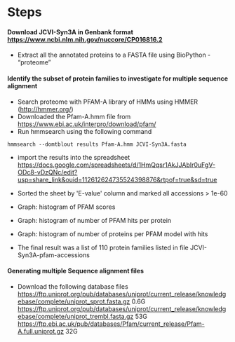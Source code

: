 # Steps


####  Download JCVI-Syn3A in Genbank format  https://www.ncbi.nlm.nih.gov/nuccore/CP016816.2
* Extract all the annotated proteins to a FASTA file using BioPython - “proteome”

####  Identify the subset of protein families to investigate for multiple sequence alignment
* Search proteome with PFAM-A library of HMMs using HMMER (http://hmmer.org/)
* Downloaded the Pfam-A.hmm file from https://www.ebi.ac.uk/interpro/download/pfam/ 
* Run  hmmsearch using the following command 
```
hmmsearch --domtblout results Pfam-A.hmm JCVI-Syn3A.fasta
```
* import the results into the spreadsheet
https://docs.google.com/spreadsheets/d/1HmQqsr1AkJJAbIr0uFgV-ODc8-vDzQNc/edit?usp=share_link&ouid=112612624735524398876&rtpof=true&sd=true

* Sorted the sheet by 'E-value' column  and marked all accessions  > 1e-60
* Graph: histogram of PFAM scores
* Graph: histogram of number of PFAM hits per protein
* Graph: histogram of number of proteins per PFAM model with hits
* The final result was a list of 110 protein families listed in file JCVI-Syn3A-pfam-accessions

#### Generating multiple Sequence alignment files
* Download the following database files
https://ftp.uniprot.org/pub/databases/uniprot/current_release/knowledgebase/complete/uniprot_sprot.fasta.gz  0.6G
https://ftp.uniprot.org/pub/databases/uniprot/current_release/knowledgebase/complete/uniprot_trembl.fasta.gz 53G
https://ftp.ebi.ac.uk/pub/databases/Pfam/current_release/Pfam-A.full.uniprot.gz  32G

